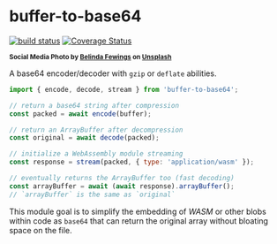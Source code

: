# buffer-to-base64

[![build status](https://github.com/WebReflection/buffer-to-base64/actions/workflows/node.js.yml/badge.svg)](https://github.com/WebReflection/buffer-to-base64/actions) [![Coverage Status](https://coveralls.io/repos/github/WebReflection/buffer-to-base64/badge.svg?branch=main)](https://coveralls.io/github/WebReflection/buffer-to-base64?branch=main)

<sup>**Social Media Photo by [Belinda Fewings](https://unsplash.com/@bel2000a) on [Unsplash](https://unsplash.com/)**</sup>


A base64 encoder/decoder with `gzip` or `deflate` abilities.

```js
import { encode, decode, stream } from 'buffer-to-base64';

// return a base64 string after compression
const packed = await encode(buffer);

// return an ArrayBuffer after decompression
const original = await decode(packed);

// initialize a WebAssembly module streaming
const response = stream(packed, { type: 'application/wasm' });

// eventually returns the ArrayBuffer too (fast decoding)
const arrayBuffer = await (await response).arrayBuffer();
// `arrayBuffer` is the same as `original`
```

This module goal is to simplify the embedding of *WASM* or other blobs within code as `base64` that can return the original array without bloating space on the file.
